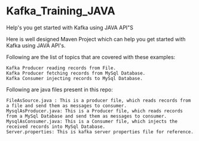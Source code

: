 # Kafka_Training_JAVA
Help's you get started with Kafka using JAVA API"S

Here is well designed Maven Project which can help you get started with Kafka using JAVA API's.

Following are the list of topics that are covered with these examples:

    Kafka Producer reading records from File.
    Kafka Producer fetching records from MySql Database.
    Kafka Consumer injecting records to MySql Database.
    
Following are java files present in this repo:

    FileAsSource.java : This is a producer file, which reads records from a file and send them as messages to consumer.
    MysqlAsProducer.java: This is a Producer file, which reads records from a MySql Database and send them as messages to consumer. 
    MysqlAsConsumer.java: This is a Consumer file, which injects the received records into MySql Database. 
    Server.properties: This is kafka server properties file for reference. 
